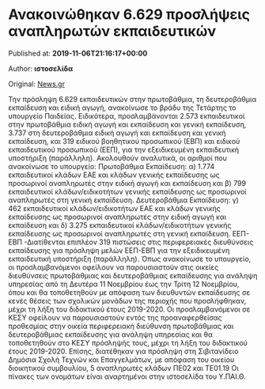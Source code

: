 
# Ανακοινώθηκαν 6.629 προσλήψεις αναπληρωτών εκπαιδευτικών

Published at: **2019-11-06T21:16:17+00:00**

Author: **ιστοσελίδα**

Original: [News.gr](https://www.news.gr/ellada/article/2023541/anakinothikan-6-629-proslipsis-anapliroton-ekpedeftikon.html)

Την πρόσληψη 6.629 εκπαιδευτικών στην πρωτοβάθμια, τη δευτεροβάθμια εκπαίδευση και ειδική αγωγή, ανακοίνωσε το βράδυ της Τετάρτης το υπουργείο Παιδείας.
Ειδικότερα, προσλαμβάνονται 2.573 εκπαιδευτικοί στην πρωτοβάθμια ειδική αγωγή και εκπαίδευση και γενική εκπαίδευση, 3.737 στη δευτεροβάθμια ειδική αγωγή και εκπαίδευση και γενική εκπαίδευση, και 319 ειδικού βοηθητικού προσωπικού (ΕΒΠ) και ειδικού εκπαιδευτικού προσωπικού (ΕΕΠ), για την εξειδικευμένη εκπαιδευτική υποστήριξη (παράλληλη).
Ακολουθούν αναλυτικά, οι αριθμοί που ανακοίνωσε το υπουργείο:
Πρωτοβάθμια Εκπαίδευση:
α) 1.774 εκπαιδευτικοί κλάδων ΕΑΕ και κλάδων γενικής εκπαίδευσης ως προσωρινοί αναπληρωτές στην ειδική αγωγή και εκπαίδευση και
β) 799 εκπαιδευτικοί κλάδων/ειδικοτήτων γενικής εκπαίδευσης ως προσωρινοί αναπληρωτές στη γενική εκπαίδευση.
Δευτεροβάθμια Εκπαίδευση:
γ) 462 εκπαιδευτικοί κλάδων/ειδικοτήτων ΕΑΕ και κλάδων γενικής εκπαίδευσης ως προσωρινοί αναπληρωτές στην ειδική αγωγή και εκπαίδευση και
δ) 3.275 εκπαιδευτικοί κλάδων/ειδικοτήτων γενικής εκπαίδευσης ως προσωρινοί αναπληρωτές στη γενική εκπαίδευση.
ΕΕΠ-ΕΒΠ
-Διατίθενται επιπλέον 319 πιστώσεις στις περιφερειακές διευθύνσεις εκπαίδευσης για πρόσληψη μελών ΕΕΠ-ΕΒΠ για την εξειδικευμένη εκπαιδευτική υποστήριξη (παράλληλη).
Όπως ανακοίνωσε το υπουργείο, οι προσλαμβανόμενοι οφείλουν να παρουσιαστούν στις οικείες διευθύνσεις πρωτοβάθμιας και δευτεροβάθμιας εκπαίδευσης για ανάληψη υπηρεσίας από τη Δευτέρα 11 Νοεμβρίου έως την Τρίτη 12 Νοεμβρίου, όπου και θα τοποθετηθούν με απόφαση των διευθυντών εκπαίδευσης σε κενές θέσεις των σχολικών μονάδων της περιοχής που προσλήφθηκαν, μέχρι τη λήξη του διδακτικού έτους 2019-2020.
Οι προσλαμβανόμενοι σε ΚΕΣΥ οφείλουν να παρουσιαστούν εντός της προαναφερθείσας προθεσμίας στην οικεία περιφερειακή διεύθυνση πρωτοβάθμιας και δευτεροβάθμιας εκπαίδευσης για ανάληψη υπηρεσίας και θα τοποθετηθούν στο ΚΕΣΥ πρόσληψής τους, μέχρι τη λήξη του διδακτικού έτους 2019-2020.
Επίσης, διατέθηκαν για πρόσληψη στη Σιβιτανίδειο Δημόσια Σχολή Τεχνών και Επαγγελμάτων, με απόφαση του οικείου διοικητικού συμβουλίου, 5 αναπληρωτές κλάδων ΠΕ02 και ΤΕ01.19
Οι πίνακες των ονομάτων είναι αναρτημένοι στην ιστοσελίδα του Υ.ΠΑΙ.Θ.
